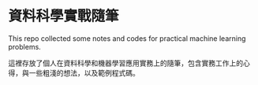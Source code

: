 # 資料科學實戰隨筆

This repo collected some notes and codes for practical machine learning problems. 

這裡存放了個人在資料科學和機器學習應用實務上的隨筆，包含實務工作上的心得，與一些粗淺的想法，以及範例程式碼。

